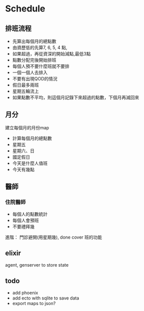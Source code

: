 # Schedule

## 排班流程
- 先算出每個月的總點數
- 由資歷低的先算7, 6, 5, 4 點, 
- 如果超過，再從資深的開始減點,最低3點 
- 點數分配完後開始排班
- 每個人預不要什麼班就不要排
- 一個一個人去排入
- 不要有出現QOD的情況
- 假日最多兩班
- 星期五輪流上
- 如果點數不平均，則這個月記錄下來超過的點數，下個月再減回來

## 月分
建立每個月的月份map
- 計算每個月的總點數
- 星期五
- 星期六、日
- 國定假日
- 今天是什麼人值班
- 今天有幾點

## 醫師
### 住院醫師
- 每個人的點數統計
- 每個人會預班
- 不要禮拜幾


進階：
門診避開(用星期幾), done
cover 班的功能


## elixir
agent, genserver to store state

## todo
- add phoenix
- add ecto with sqlite to save data
- export maps to json?
